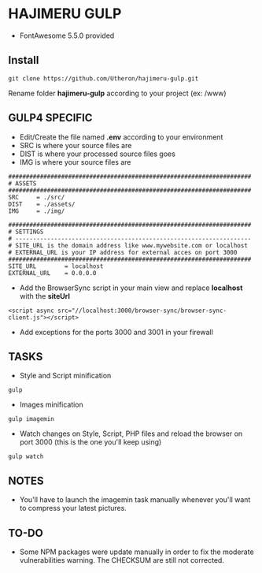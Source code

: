 # HAJIMERU GULP
- FontAwesome 5.5.0 provided

## Install
```
git clone https://github.com/Utheron/hajimeru-gulp.git
```
Rename folder **hajimeru-gulp** according to your project (ex: /www)

## GULP4 SPECIFIC
- Edit/Create the file named **.env** according to your environment
- SRC is where your source files are
- DIST is where your processed source files goes
- IMG is where your source files are
```
#####################################################################
# ASSETS
#####################################################################
SRC     = ./src/
DIST    = ./assets/
IMG     = ./img/
```
```
#####################################################################
# SETTINGS
# -------------------------------------------------------------------
# SITE_URL is the domain address like www.mywebsite.com or localhost
# EXTERNAL_URL is your IP address for external acces on port 3000
#####################################################################
SITE_URL        = localhost
EXTERNAL_URL    = 0.0.0.0
```
- Add the BrowserSync script in your main view and replace **localhost** with the **siteUrl**
```
<script async src="//localhost:3000/browser-sync/browser-sync-client.js"></script>
```
- Add exceptions for the ports 3000 and 3001 in your firewall

## TASKS
- Style and Script minification
```
gulp
```
- Images minification
```
gulp imagemin
```
- Watch changes on Style, Script, PHP files and reload the browser on port 3000 (this is the one you'll keep using)
```
gulp watch
```

## NOTES
- You'll have to launch the imagemin task manually whenever you'll want to compress your latest pictures.

## TO-DO
- Some NPM packages were update manually in order to fix the moderate vulnerabilities warning. The CHECKSUM are still not corrected.